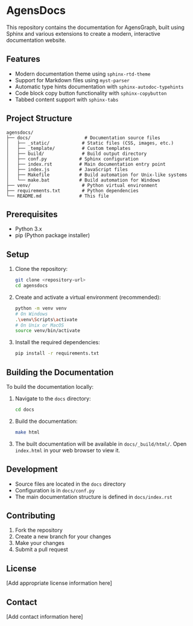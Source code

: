 # AgensDocs

This repository contains the documentation for AgensGraph, built using Sphinx and various extensions to create a modern, interactive documentation website.

## Features

- Modern documentation theme using `sphinx-rtd-theme`
- Support for Markdown files using `myst-parser`
- Automatic type hints documentation with `sphinx-autodoc-typehints`
- Code block copy button functionality with `sphinx-copybutton`
- Tabbed content support with `sphinx-tabs`

## Project Structure

```
agensdocs/
├── docs/                    # Documentation source files
│   ├── _static/            # Static files (CSS, images, etc.)
│   ├── _template/          # Custom templates
│   ├── build/              # Build output directory
│   ├── conf.py            # Sphinx configuration
│   ├── index.rst          # Main documentation entry point
│   ├── index.js           # JavaScript files
│   ├── Makefile           # Build automation for Unix-like systems
│   └── make.bat           # Build automation for Windows
├── venv/                   # Python virtual environment
├── requirements.txt        # Python dependencies
└── README.md              # This file
```

## Prerequisites

- Python 3.x
- pip (Python package installer)

## Setup

1. Clone the repository:
   ```bash
   git clone <repository-url>
   cd agensdocs
   ```

2. Create and activate a virtual environment (recommended):
   ```bash
   python -m venv venv
   # On Windows
   .\venv\Scripts\activate
   # On Unix or MacOS
   source venv/bin/activate
   ```

3. Install the required dependencies:
   ```bash
   pip install -r requirements.txt
   ```

## Building the Documentation

To build the documentation locally:

1. Navigate to the `docs` directory:
   ```bash
   cd docs
   ```

2. Build the documentation:
   ```bash
   make html
   ```

3. The built documentation will be available in `docs/_build/html/`. Open `index.html` in your web browser to view it.

## Development

- Source files are located in the `docs` directory
- Configuration is in `docs/conf.py`
- The main documentation structure is defined in `docs/index.rst`

## Contributing

1. Fork the repository
2. Create a new branch for your changes
3. Make your changes
4. Submit a pull request

## License

[Add appropriate license information here]

## Contact

[Add contact information here] 
